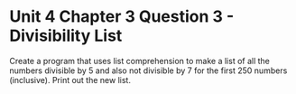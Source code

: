 # Unit 4 Chapter 3 Question 3 - Divisibility List

Create a program that uses list comprehension to make a list of all the numbers divisible by 5 and also not divisible by 7 for the first 250 numbers (inclusive). Print out the new list.
